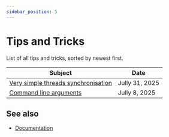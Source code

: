 ```yaml
---
sidebar_position: 5
---
```


# Tips and Tricks

List of all tips and tricks, sorted by newest first.

| Subject                                                                                                        | Date              |
| -------------------------------------------------------------------------------------------------------------- | ----------------- |
| [Very simple threads synchronisation](/docs/documentation/tips_and_tricks/very_simple_threads_synchronisation) | Jully 31, 2025    |
| [Command line arguments](/docs/documentation/tips_and_tricks/command_line_arguments)                           | Jully 8, 2025     |

## See also

* [Documentation](/docs/documentation)
